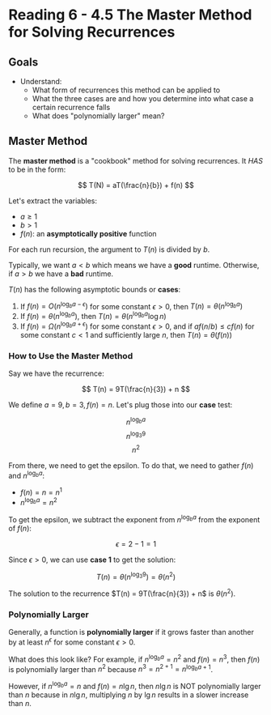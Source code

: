 # Reading 6 - 4.5 The Master Method for Solving Recurrences

## Goals

- Understand:
  - What form of recurrences this method can be applied to
  - What the three cases are and how you determine into what case a certain recurrence falls
  - What does "polynomially larger" mean?

## Master Method

The **master method** is a "cookbook" method for solving recurrences. It _HAS_ to be in the form:

$$ T(N) = aT(\frac{n}{b}) + f(n) $$

Let's extract the variables:

- $a \geq 1$
- $b > 1$
- $f(n)$: an **asymptotically positive** function

For each run recursion, the argument to $T(n)$ is divided by $b$.

Typically, we want $a < b$ which means we have a **good** runtime. Otherwise, if $a > b$ we have a **bad** runtime.

$T(n)$ has the following asymptotic bounds or **cases**:

1. If $f(n) = O(n^{\log_b a - \epsilon})$ for some constant $\epsilon > 0$, then $T(n) = \theta(n^{\log_b a})$
2. If $f(n) = \theta(n^{\log_b a})$, then $T(n) = \theta(n^{\log_b a} \log n)$
3. If $f(n) = \Omega(n^{\log_b a + \epsilon})$ for some constant $\epsilon > 0$, and if $af(n/b) \leq cf(n)$ for some constant $c < 1$ and sufficiently large $n$, then $T(n) = \theta(f(n))$

### How to Use the Master Method

Say we have the recurrence:

$$ T(n) = 9T(\frac{n}{3}) + n $$

We define $a = 9, b = 3, f(n) = n$. Let's plug those into our **case** test:

$$ n^{\log_b a} $$
$$ n^{\log_3 9} $$
$$ n^2 $$

From there, we need to get the epsilon. To do that, we need to gather $f(n)$ and $n^{\log_b a}$:

- $f(n) = n = n^1$
- $n^{\log_b a} = n^2$

To get the epsilon, we subtract the exponent from $n^{\log_b a}$ from the exponent of $f(n)$:

$$ \epsilon = 2 - 1 = 1 $$

Since $\epsilon > 0$, we can use **case 1** to get the solution:

$$ T(n) = \theta(n^{\log_3 9}) = \theta(n^2) $$

The solution to the recurrence $T(n) = 9T(\frac{n}{3}) + n$ is $\theta(n^2)$.

### Polynomially Larger

Generally, a function is **polynomially larger** if it grows faster than another by at least $n^{\epsilon}$ for some constant $\epsilon > 0$.

What does this look like? For example, if $n^{\log_b a} = n^2$ and $f(n) = n^3$, then $f(n)$ is polynomially larger than $n^2$ because $n^3 = n^{2+1} = n^{\log_b a + 1}$.

However, if $n^{\log_b a} = n$ and $f(n) = n \lg n$, then $n \lg n$ is NOT polynomially larger than $n$ because in $n \lg n$, multiplying $n$ by $\lg n$ results in a slower increase than $n$.

